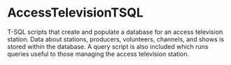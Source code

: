 # AccessTelevisionTSQL
T-SQL scripts that create and populate a database for an access television station. Data about stations, producers, volunteers, channels, and shows is stored within the database. A query script is also included which runs queries useful to those managing the access television station.
